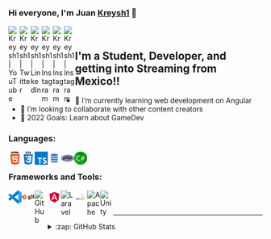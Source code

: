 ### Hi everyone, I'm Juan [Kreysh1] 👋 

[<img align="left" alt="Kreysh1 | YouTube" width="22px" src="https://cdn.icon-icons.com/icons2/1211/PNG/512/1491579609-yumminkysocialmedia08_83079.png" />][youtube]
[<img align="left" alt="Kreysh1 | Twitter" width="22px" src="https://cdn.icon-icons.com/icons2/317/PNG/512/social-twitter-icon_34350.png" />][twitter]
[<img align="left" alt="Kreysh1 | LinkedIn" width="22px" src="https://cdn.icon-icons.com/icons2/99/PNG/512/linkedin_socialnetwork_17441.png" />][linkedin]
[<img align="left" alt="Kreysh1 | Instagram" width="22px" src="https://cdn.icon-icons.com/icons2/1753/PNG/512/iconfinder-social-media-applications-3instagram-4102579_113804.png" />][instagram]
[<img align="left" alt="Kreysh1 | Instagram" width="22px" src="https://cdn.icon-icons.com/icons2/2108/PNG/512/discord_icon_130958.png" />][discord]
[<img align="left" alt="Kreysh1 | Instagram" width="22px" src="https://cdn.icon-icons.com/icons2/2699/PNG/512/twitch_tile_logo_icon_170382.png" />][twitch]

<br />

## I'm a Student, Developer, and getting into Streaming from Mexico!!

- 🧠 I’m currently learning web development on Angular
- 👊 I’m looking to collaborate with other content creators
- 👾 2022 Goals: Learn about GameDev



### Languages:

[<img align="left" alt="HTML5" width="26px" src="https://raw.githubusercontent.com/github/explore/80688e429a7d4ef2fca1e82350fe8e3517d3494d/topics/html/html.png" />][html5]
[<img align="left" alt="CSS3" width="26px" src="https://raw.githubusercontent.com/github/explore/80688e429a7d4ef2fca1e82350fe8e3517d3494d/topics/css/css.png" />][css3]
[<img align="left" alt="Typescript" width="26px" src="https://raw.githubusercontent.com/github/explore/80688e429a7d4ef2fca1e82350fe8e3517d3494d/topics/typescript/typescript.png" />][typescript]
[<img align="left" alt="SQL" width="26px" src="https://raw.githubusercontent.com/github/explore/80688e429a7d4ef2fca1e82350fe8e3517d3494d/topics/sql/sql.png" />][sql]
[<img align="left" alt="PHP" width="26px" src="https://raw.githubusercontent.com/github/explore/80688e429a7d4ef2fca1e82350fe8e3517d3494d/topics/php/php.png" />][php]
[<img align="left" alt="C Sharp" width="26px" src="https://raw.githubusercontent.com/github/explore/80688e429a7d4ef2fca1e82350fe8e3517d3494d/topics/csharp/csharp.png" />][csharp]

<br />

### Frameworks and Tools:
[<img align="left" alt="Visual Studio Code" width="26px" src="https://raw.githubusercontent.com/github/explore/80688e429a7d4ef2fca1e82350fe8e3517d3494d/topics/visual-studio-code/visual-studio-code.png" />][vscode]
[<img align="left" alt="Git" width="26px" src="https://raw.githubusercontent.com/github/explore/80688e429a7d4ef2fca1e82350fe8e3517d3494d/topics/git/git.png" />][git]
[<img align="left" alt="GitHub" width="26px" src="https://cdn.icon-icons.com/icons2/2351/PNG/512/logo_github_icon_143196.png" />][github]
[<img align="left" alt="Angular" width="26px" src="https://raw.githubusercontent.com/github/explore/80688e429a7d4ef2fca1e82350fe8e3517d3494d/topics/angular/angular.png" />][angular]
[<img align="left" alt="Laravel" width="26px" src="https://cdn3.iconfinder.com/data/icons/logos-and-brands-adobe/512/194_Laravel-512.png" />][laravel]
[<img align="left" alt="MySQL" width="26px" src="https://raw.githubusercontent.com/github/explore/80688e429a7d4ef2fca1e82350fe8e3517d3494d/topics/mysql/mysql.png" />][mysql]
[<img align="left" alt="Apache" width="26px" src="https://upload.wikimedia.org/wikipedia/commons/7/7e/Apache_Feather_Logo.svg" />][apache]
[<img align="left" alt="Unity" width="26px" src="https://cdn.icon-icons.com/icons2/615/PNG/256/Unity_icon-icons.com_56592.png" />][unity]

<br />
<br />

---


<details>
  <summary>:zap: GitHub Stats</summary>

  <img align="left" alt="Kreysh1's GitHub Stats" src="https://github-readme-stats-kreysh1.vercel.app/api?username=Kreysh1&show_icons=true&hide_border=true" />

</details>

<!-- Contact Consts -->
[Kreysh1]: https://twitter.com/Kreysh1
[twitter]: https://twitter.com/Kreysh1
[youtube]: https://www.youtube.com/channel/UCwOjZiZidrJJ46kOaEt_yWg
[twitch]: https://www.twitch.tv/kreysh1
[instagram]: https://www.instagram.com/juancgsoto
[linkedin]: https://www.linkedin.com/in/juan-carlos-gonzalez-soto-60b121227
[discord]: https://discord.gg/taZGxV23FT

<!-- Languages Consts -->
[html5]: https://html.spec.whatwg.org/multipage
[css3]: https://css3.com
[typescript]: https://www.typescriptlang.org
[sql]: https://www.w3schools.com/sql/
[php]: https://www.apachefriends.org/index.html
[csharp]: https://docs.microsoft.com/en-us/dotnet/csharp/

<!-- Frameworks and Tools Consts -->
[vscode]: https://code.visualstudio.com
[git]: https://git-scm.com
[github]: https://github.com
[angular]: https://angular.io
[laravel]: https://laravel.com
[mysql]: https://www.mysql.com
[apache]: https://www.apachefriends.org/index.html
[unity]: https://unity.com
